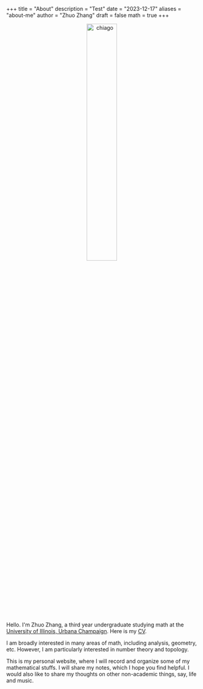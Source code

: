 +++
title = "About"
description = "Test"
date = "2023-12-17"
aliases = "about-me"
author = "Zhuo Zhang"
draft = false
math = true
+++
<!-- <img src="https://rezk.web.illinois.edu/charles-in-prague.jpg" alt="Standard" style="zoom:24%;" /> -->


<center>
<img src="/my_website/images/chicago.jpg" alt="chiago" style="width:40%;" />
</center>

Hello. I'm Zhuo Zhang, a third year undergraduate studying math at the [University of Illinois, Urbana Champaign](https://math.illinois.edu/). Here is my [CV](/my_website/pdf/My_CV.pdf).

I am broadly interested in many areas of math, including analysis, geometry, etc. However, I am particularly interested in number theory and topology.

This is my personal website, where I will record and organize some of my mathematical stuffs. I will share my notes, which I hope you find helpful. I would also like to share my thoughts on other non-academic things, say, life and music. 